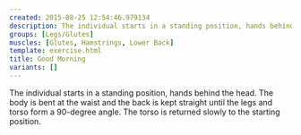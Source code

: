 ```yaml
---
created: 2015-08-25 12:54:46.979134
description: The individual starts in a standing position, hands behind the head.
groups: [Legs/Glutes]
muscles: [Glutes, Hamstrings, Lower Back]
template: exercise.html
title: Good Morning
variants: []
---
```

The individual starts in a standing position, hands behind the head. The body is bent at the waist and the back is kept straight until the legs and torso form a 90-degree angle. The torso is returned slowly to the starting position.
